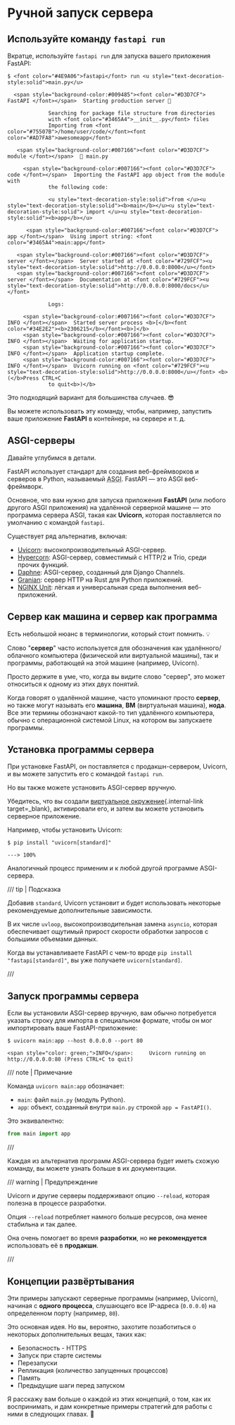 # Ручной запуск сервера

## Используйте команду `fastapi run`

Вкратце, используйте `fastapi run` для запуска вашего приложения FastAPI:

<div class="termy">

```console
$ <font color="#4E9A06">fastapi</font> run <u style="text-decoration-style:solid">main.py</u>

  <span style="background-color:#009485"><font color="#D3D7CF"> FastAPI </font></span>  Starting production server 🚀

             Searching for package file structure from directories
             with <font color="#3465A4">__init__.py</font> files
             Importing from <font color="#75507B">/home/user/code/</font><font color="#AD7FA8">awesomeapp</font>

   <span style="background-color:#007166"><font color="#D3D7CF"> module </font></span>  🐍 main.py

     <span style="background-color:#007166"><font color="#D3D7CF"> code </font></span>  Importing the FastAPI app object from the module with
             the following code:

             <u style="text-decoration-style:solid">from </u><u style="text-decoration-style:solid"><b>main</b></u><u style="text-decoration-style:solid"> import </u><u style="text-decoration-style:solid"><b>app</b></u>

      <span style="background-color:#007166"><font color="#D3D7CF"> app </font></span>  Using import string: <font color="#3465A4">main:app</font>

   <span style="background-color:#007166"><font color="#D3D7CF"> server </font></span>  Server started at <font color="#729FCF"><u style="text-decoration-style:solid">http://0.0.0.0:8000</u></font>
   <span style="background-color:#007166"><font color="#D3D7CF"> server </font></span>  Documentation at <font color="#729FCF"><u style="text-decoration-style:solid">http://0.0.0.0:8000/docs</u></font>

             Logs:

     <span style="background-color:#007166"><font color="#D3D7CF"> INFO </font></span>  Started server process <b>[</b><font color="#34E2E2"><b>2306215</b></font><b>]</b>
     <span style="background-color:#007166"><font color="#D3D7CF"> INFO </font></span>  Waiting for application startup.
     <span style="background-color:#007166"><font color="#D3D7CF"> INFO </font></span>  Application startup complete.
     <span style="background-color:#007166"><font color="#D3D7CF"> INFO </font></span>  Uvicorn running on <font color="#729FCF"><u style="text-decoration-style:solid">http://0.0.0.0:8000</u></font> <b>(</b>Press CTRL+C
             to quit<b>)</b>
```

</div>

Это подходящий вариант для большинства случаев. 😎

Вы можете использовать эту команду, чтобы, например, запустить ваше приложение **FastAPI** в контейнере, на сервере и т. д.

## ASGI-серверы

Давайте углубимся в детали.

FastAPI использует стандарт для создания веб-фреймворков и серверов в Python, называемый <abbr title="Asynchronous Server Gateway Interface">ASGI</abbr>. FastAPI — это ASGI веб-фреймворк.

Основное, что вам нужно для запуска приложения **FastAPI** (или любого другого ASGI приложения) на удалённой серверной машине — это программа сервера ASGI, такая как **Uvicorn**, которая поставляется по умолчанию с командой `fastapi`.

Существует ряд альтернатив, включая:

* <a href="https://www.uvicorn.org/" class="external-link" target="_blank">Uvicorn</a>: высокопроизводительный ASGI-сервер.
* <a href="https://hypercorn.readthedocs.io/" class="external-link" target="_blank">Hypercorn</a>: ASGI-сервер, совместимый с HTTP/2 и Trio, среди прочих функций.
* <a href="https://github.com/django/daphne" class="external-link" target="_blank">Daphne</a>: ASGI-сервер, созданный для Django Channels.
* <a href="https://github.com/emmett-framework/granian" class="external-link" target="_blank">Granian</a>: сервер HTTP на Rust для Python приложений.
* <a href="https://unit.nginx.org/howto/fastapi/" class="external-link" target="_blank">NGINX Unit</a>: лёгкая и универсальная среда выполнения веб-приложений.

## Сервер как машина и сервер как программа

Есть небольшой нюанс в терминологии, который стоит помнить. 💡

Слово "**сервер**" часто используется для обозначения как удалённого/облачного компьютера (физической или виртуальной машины), так и программы, работающей на этой машине (например, Uvicorn).

Просто держите в уме, что, когда вы видите слово "сервер", это может относиться к одному из этих двух понятий.

Когда говорят о удалённой машине, часто упоминают просто **сервер**, но также могут называть его **машина**, **ВМ** (виртуальная машина), **нода**. Все эти термины обозначают какой-то тип удалённого компьютера, обычно с операционной системой Linux, на котором вы запускаете программы.

## Установка программы сервера

При установке FastAPI, он поставляется с продакшн-сервером, Uvicorn, и вы можете запустить его с командой `fastapi run`.

Но вы также можете установить ASGI-сервер вручную.

Убедитесь, что вы создали [виртуальное окружение](../virtual-environments.md){.internal-link target=_blank}, активировали его, и затем вы можете установить серверное приложение.

Например, чтобы установить Uvicorn:

<div class="termy">

```console
$ pip install "uvicorn[standard]"

---> 100%
```

</div>

Аналогичный процесс применим и к любой другой программе ASGI-сервера.

/// tip | Подсказка

Добавив `standard`, Uvicorn установит и будет использовать некоторые рекомендуемые дополнительные зависимости.

В их числе `uvloop`, высокопроизводительная замена `asyncio`, которая обеспечивает ощутимый прирост скорости обработки запросов с большими объемами данных.

Когда вы устанавливаете FastAPI с чем-то вроде `pip install "fastapi[standard]"`, вы уже получаете `uvicorn[standard]`.

///

## Запуск программы сервера

Если вы установили ASGI-сервер вручную, вам обычно потребуется указать строку для импорта в специальном формате, чтобы он мог импортировать ваше FastAPI-приложение:

<div class="termy">

```console
$ uvicorn main:app --host 0.0.0.0 --port 80

<span style="color: green;">INFO</span>:     Uvicorn running on http://0.0.0.0:80 (Press CTRL+C to quit)
```

</div>

/// note | Примечание

Команда `uvicorn main:app` обозначает:

* `main`: файл `main.py` (модуль Python).
* `app`: объект, созданный внутри `main.py` строкой `app = FastAPI()`.

Это эквивалентно:

```Python
from main import app
```

///

Каждая из альтернатив программ ASGI-сервера будет иметь схожую команду, вы можете узнать больше в их документации.

/// warning | Предупреждение

Uvicorn и другие серверы поддерживают опцию `--reload`, которая полезна в процессе разработки.

Опция `--reload` потребляет намного больше ресурсов, она менее стабильна и так далее.

Она очень помогает во время **разработки**, но **не рекомендуется** использовать её в **продакшн**.

///

## Концепции развёртывания

Эти примеры запускают серверные программы (например, Uvicorn), начиная с **одного процесса**, слушающего все IP-адреса (`0.0.0.0`) на определенном порту (например, `80`).

Это основная идея. Но вы, вероятно, захотите позаботиться о некоторых дополнительных вещах, таких как:

* Безопасность - HTTPS
* Запуск при старте системы
* Перезапуски
* Репликация (количество запущенных процессов)
* Память
* Предыдущие шаги перед запуском

Я расскажу вам больше о каждой из этих концепций, о том, как их воспринимать, и дам конкретные примеры стратегий для работы с ними в следующих главах. 🚀
